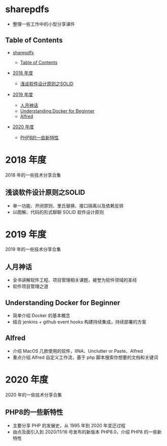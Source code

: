 # sharepdfs

- 整理一些工作中的小型分享课件

## Table of Contents

- [sharepdfs](#sharepdfs)
  - [Table of Contents](#table-of-contents)
- [2018 年度](#2018-年度)
  - [浅谈软件设计原则之SOLID](#浅谈软件设计原则之solid)
- [2019 年度](#2019-年度)
  - [人月神话](#人月神话)
  - [Understanding Docker for Beginner](#understanding-docker-for-beginner)
  - [Alfred](#alfred)

- [2020 年度](#2020-年度)
  - [PHP8的一些新特性](#PHP8的一些新特性)

# 2018 年度

2018 年的一些技术分享合集

## 浅谈软件设计原则之SOLID

- 单一功能、开闭原则、里氏替换、接口隔离以及依赖反转
- 以图解、代码的形式聊聊 SOLID 软件设计原则

# 2019 年度

2019 年的一些技术分享合集

## 人月神话

- 全书讲解软件工程、项目管理相关课题，被誉为软件领域的圣经
- 软件项目管理之道

## Understanding Docker for Beginner

- 简单介绍 Docker 的基本概念
- 结合 jenkins + github event hooks 构建持续集成，持续部署的方案

## Alfred

- 介绍 MacOS 几款使用的软件，IINA、Unclutter or Paste、Alfred
- 重点介绍 Alfred 自定义工作流，基于 php 脚本搜索你想要的文档和关键词

# 2020 年度

2020 年的一些技术分享合集

## PHP8的一些新特性

- 主要分享 PHP 的发展史，从 1995 年到 2020 年变迁过程
- 由点及面引入到 2020/11/16 号发布的新版本 PHP8.0，介绍 PHP8 的一些新特性
